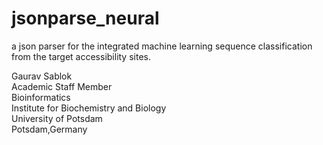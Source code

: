 # jsonparse_neural
a json parser for the integrated machine learning sequence  classification from the target accessibility sites.

Gaurav Sablok \
Academic Staff Member \
Bioinformatics \
Institute for Biochemistry and Biology \
University of Potsdam \
Potsdam,Germany
